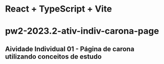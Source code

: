 # React + TypeScript + Vite
# pw2-2023.2-ativ-indiv-carona-page

## Aividade Individual 01 - Página de carona utilizando conceitos de estudo
